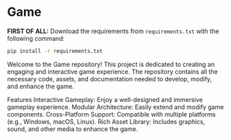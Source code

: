 # Game

**FIRST OF ALL:**
Download the requirements from `requirements.txt` with the following command:
```bash
pip install -r requirements.txt
```

Welcome to the Game repository! This project is dedicated to creating an engaging and interactive game experience. The repository contains all the necessary code, assets, and documentation needed to develop, modify, and enhance the game.

Features
Interactive Gameplay: Enjoy a well-designed and immersive gameplay experience.
Modular Architecture: Easily extend and modify game components.
Cross-Platform Support: Compatible with multiple platforms (e.g., Windows, macOS, Linux).
Rich Asset Library: Includes graphics, sound, and other media to enhance the game.
